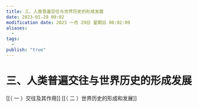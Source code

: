 ```yaml
---
title: 三、人类普遍交往与世界历史的形成发展
date: 2023-01-29 00:02
modification date: 2023 一月 29日 星期日 00:02:09
aliases:
  - 
tags:
  - 
publish: "true"
---
```


# 三、人类普遍交往与世界历史的形成发展

[[（ 一 ）交往及其作用]]
[[（ 二 ）世界历史的形成和发展]]
